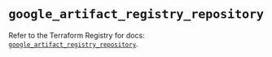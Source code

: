 # `google_artifact_registry_repository`

Refer to the Terraform Registry for docs: [`google_artifact_registry_repository`](https://registry.terraform.io/providers/hashicorp/google/5.15.0/docs/resources/artifact_registry_repository).
